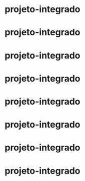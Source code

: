 # projeto-integrado
# projeto-integrado
# projeto-integrado
# projeto-integrado
# projeto-integrado
# projeto-integrado
# projeto-integrado
# projeto-integrado
